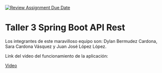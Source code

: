 [![Review Assignment Due Date](https://classroom.github.com/assets/deadline-readme-button-24ddc0f5d75046c5622901739e7c5dd533143b0c8e959d652212380cedb1ea36.svg)](https://classroom.github.com/a/f7rC8M9q)

# **Taller 3 Spring Boot API Rest**
Los integrantes de este maravilloso equipo son: Dylan Bermudez Cardona, Sara Cardona Vásquez y Juan José López López.

Link del video del funcionamiento de la aplicación:

[Video](https://youtu.be/dibxmiU-eqk)
